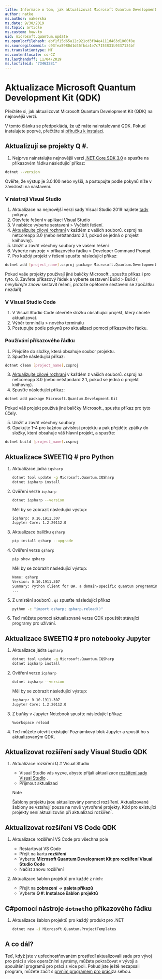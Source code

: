 ```yaml
---
title: Informace o tom, jak aktualizovat Microsoft Quantum Development Kit (QDK)
author: natke
ms.author: nakersha
ms.date: 9/30/2019
ms.topic: article
ms.custom: how-to
uid: microsoft.quantum.update
ms.openlocfilehash: ebf1f15d65a12c921cd3f04e4111d463d1060f8e
ms.sourcegitcommit: c93fea5980d1d46fbda1e7c7153831b9337134bf
ms.translationtype: MT
ms.contentlocale: cs-CZ
ms.lasthandoff: 11/04/2019
ms.locfileid: "73463281"
---
```

# <a name="update-the-microsoft-quantum-development-kit-qdk"></a>Aktualizace Microsoft Quantum Development Kit (QDK)

Přečtěte si, jak aktualizovat Microsoft Quantum Development Kit (QDK) na nejnovější verzi.

V tomto článku se předpokládá, že už máte nainstalované QDK. Pokud instalujete poprvé, přečtěte si [příručku k instalaci](xref:microsoft.quantum.install).


## <a name="updating-q-projects"></a>Aktualizují se projekty Q #. 

1. Nejprve nainstalujte nejnovější verzi [.NET Core SDK 3,0](https://dotnet.microsoft.com/download) a spusťte na příkazovém řádku následující příkaz:
```bash
dotnet --version
```
 Ověřte, že výstup je 3.0.100 nebo vyšší, a postupujte podle pokynů níže v závislosti na nastavení.

### <a name="in-visual-studio"></a>V nástroji Visual Studio
 
 1. Aktualizace na nejnovější verzi sady Visual Studio 2019 najdete [tady](https://docs.microsoft.com/visualstudio/install/update-visual-studio?view=vs-2019) pokyny.
 2. Otevřete řešení v aplikaci Visual Studio
 3. V nabídce vyberte sestavení > Vyčistit řešení. 
 4. [Aktualizujte cílové rozhraní](https://docs.microsoft.com/visualstudio/ide/visual-studio-multi-targeting-overview?view=vs-2019#change-the-target-framework) v každém z vašich souborů. csproj na netcoreapp 3.0 (nebo netstandard 2.1, pokud se jedná o projekt knihovny).
 5. Uložit a zavřít všechny soubory ve vašem řešení
 6. Vyberte nástroje > příkazového řádku > Developer Command Prompt
 7. Pro každý projekt v řešení spusťte následující příkaz:
 ```bash
 dotnet add [project_name].csproj package Microsoft.Quantum.Development.Kit
 ```
Pokud vaše projekty používají jiné balíčky Microsoft., spusťte příkaz i pro tyto. 
 8. Zavřete příkazový řádek a vyberte sestavení Build > Build ( *nevybírejte znovu* sestavit řešení, protože opětovné sestavení se zpočátku nezdaří)

### <a name="in-visual-studio-code"></a>V Visual Studio Code

1. V Visual Studio Code otevřete složku obsahující projekt, který chcete aktualizovat.
1. Výběr terminálu > nového terminálu
1. Postupujte podle pokynů pro aktualizaci pomocí příkazového řádku.

### <a name="using-the-command-line"></a>Používání příkazového řádku

1. Přejděte do složky, která obsahuje soubor projektu.
2. Spusťte následující příkaz:
```bash
dotnet clean [project_name].csproj
```

3. [Aktualizujte cílové rozhraní](https://docs.microsoft.com/dotnet/standard/frameworks#how-to-specify-target-frameworks) v každém z vašich souborů. csproj na netcoreapp 3.0 (nebo netstandard 2.1, pokud se jedná o projekt knihovny).
4. Spusťte následující příkaz:
```bash
dotnet add package Microsoft.Quantum.Development.Kit
```
Pokud váš projekt používá jiné balíčky Microsoft., spusťte příkaz pro tyto účely.

5. Uložit a zavřít všechny soubory
6. Opakujte 1-4 pro každou závislost projektu a pak přejděte zpátky do složky, která obsahuje váš hlavní projekt, a spusťte:
```bash
dotnet build [project_name].csproj
```

## <a name="update-iq-for-python"></a>Aktualizace SWEETIQ # pro Python

1. Aktualizace jádra `iqsharp`

    ```bash
    dotnet tool update -g Microsoft.Quantum.IQSharp
    dotnet iqsharp install
    ```

1. Ověření verze `iqsharp`

    ```bash
    dotnet iqsharp --version
    ```

    Měl by se zobrazit následující výstup:

    ```bash
    iqsharp: 0.10.1911.307
    Jupyter Core: 1.2.20112.0
    ```

1. Aktualizace balíčku `qsharp`

    ```bash
    pip install qsharp --upgrade
    ```

1. Ověření verze `qsharp`

    ```bash
    pip show qsharp
    ```

    Měl by se zobrazit následující výstup:

    ```bash
    Name: qsharp
    Version: 0.10.1911.307
    Summary: Python client for Q#, a domain-specific quantum programming language
    ...
    ```
1. Z umístění souborů `.qs` spusťte následující příkaz
    ```bash
    python -c "import qsharp; qsharp.reload()"
    ```

1. Teď můžete pomocí aktualizované verze QDK spouštět stávající programy pro užívání.

## <a name="update-iq-for-jupyter-notebooks"></a>Aktualizace SWEETIQ # pro notebooky Jupyter

1. Aktualizace jádra `iqsharp`

    ```bash
    dotnet tool update -g Microsoft.Quantum.IQSharp
    dotnet iqsharp install
    ```

1. Ověření verze `iqsharp`

    ```bash
    dotnet iqsharp --version
    ```

    Měl by se zobrazit následující výstup:

    ```bash
    iqsharp: 0.10.1911.307
    Jupyter Core: 1.2.20112.0
    ```
1. Z buňky v Jupyter Notebook spusťte následující příkaz:
    ```
    %workspace reload
    ```

1. Teď můžete otevřít existující Poznámkový blok Jupyter a spustit ho s aktualizovaným QDK.

## <a name="update-visual-studio-qdk-extension"></a>Aktualizovat rozšíření sady Visual Studio QDK

1. Aktualizace rozšíření Q # Visual Studio

    - Visual Studio vás vyzve, abyste přijali aktualizace [rozšíření sady Visual Studio](https://marketplace.visualstudio.com/items?itemName=quantum.DevKit) .
    - Přijmout aktualizaci

    > [!NOTE]
    > Šablony projektu jsou aktualizovány pomocí rozšíření. Aktualizované šablony se vztahují pouze na nově vytvořené projekty. Kód pro existující projekty není aktualizován při aktualizaci rozšíření.

## <a name="update-vs-code-qdk-extension"></a>Aktualizovat rozšíření VS Code QDK

1. Aktualizace rozšíření VS Code pro všechna pole

    - Restartovat VS Code
    - Přejít na kartu **rozšíření**
    - Vyberte **Microsoft Quantum Development Kit pro rozšíření Visual Studio Code**
    - Načíst znovu rozšíření

1. Aktualizace šablon projektů pro každé z nich:

   - Přejít na **zobrazení** -> **paleta příkazů**
   - Vyberte **Q #: Instalace šablon projektů**

## <a name="c-using-the-dotnet-command-line-tool"></a>C#pomocí nástroje `dotnet`ho příkazového řádku

1. Aktualizace šablon projektů pro každý produkt pro .NET

    ```bash
    dotnet new -i Microsoft.Quantum.ProjectTemplates
    ```

## <a name="whats-next"></a>A co dál?

Teď, když jste v upřednostňovaném prostředí aktualizovali sadu pro vývoj pro práci s více operačními systémy, můžete pokračovat v vývoji a spouštění programů pro práci s více poli. Pokud jste ještě nezapsali program, můžete začít s [prvním programem pro práci](xref:microsoft.quantum.write-program)za sebou.
